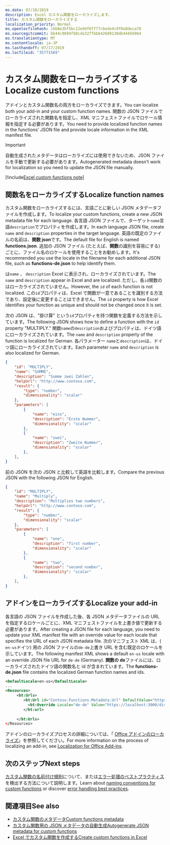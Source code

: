 ```yaml
---
ms.date: 07/10/2019
description: Excel カスタム関数をローカライズします。
title: カスタム関数をローカライズする
localization_priority: Normal
ms.openlocfilehash: cbb8e3bf5bc12e9df6ff77cbede4c9f0a8deca78
ms.sourcegitcommit: bb44c9694f88cde32ffbb642689130db44456964
ms.translationtype: MT
ms.contentlocale: ja-JP
ms.lasthandoff: 07/17/2019
ms.locfileid: "35771569"
---
```

# <a name="localize-custom-functions"></a><span data-ttu-id="c4f0a-103">カスタム関数をローカライズする</span><span class="sxs-lookup"><span data-stu-id="c4f0a-103">Localize custom functions</span></span>

<span data-ttu-id="c4f0a-104">アドインとカスタム関数名の両方をローカライズできます。</span><span class="sxs-lookup"><span data-stu-id="c4f0a-104">You can localize both your add-in and your custom function names.</span></span> <span data-ttu-id="c4f0a-105">関数の JSON ファイルでローカライズされた関数名を指定し、XML マニフェストファイルでロケール情報を指定する必要があります。</span><span class="sxs-lookup"><span data-stu-id="c4f0a-105">You need to provide localized function names in the functions' JSON file and provide locale information in the XML manifest file.</span></span>

>[!IMPORTANT]
> <span data-ttu-id="c4f0a-106">自動生成されたメタデータはローカライズには使用できないため、JSON ファイルを手動で更新する必要があります。</span><span class="sxs-lookup"><span data-stu-id="c4f0a-106">Autogenerated metadata doesn't work for localization so you need to update the JSON file manually.</span></span>

[!include[Excel custom functions note](../includes/excel-custom-functions-note.md)]

## <a name="localize-function-names"></a><span data-ttu-id="c4f0a-107">関数名をローカライズする</span><span class="sxs-lookup"><span data-stu-id="c4f0a-107">Localize function names</span></span>

<span data-ttu-id="c4f0a-108">カスタム関数をローカライズするには、言語ごとに新しい JSON メタデータファイルを作成します。</span><span class="sxs-lookup"><span data-stu-id="c4f0a-108">To localize your custom functions, create a new JSON metadata file for each language.</span></span> <span data-ttu-id="c4f0a-109">各言語 JSON ファイルで、ターゲット`name`言語`description`でプロパティを作成します。</span><span class="sxs-lookup"><span data-stu-id="c4f0a-109">In each language JSON file, create `name` and `description` properties in the target language.</span></span> <span data-ttu-id="c4f0a-110">英語の既定のファイルの名前は、**関数 json**です。</span><span class="sxs-lookup"><span data-stu-id="c4f0a-110">The default file for English is named **functions.json**.</span></span> <span data-ttu-id="c4f0a-111">追加の JSON ファイル (たとえば、**関数**の識別を容易にする) ごとに、ファイル名のロケールを使用することをお勧めします。</span><span class="sxs-lookup"><span data-stu-id="c4f0a-111">It's recommended you use the locale in the filename for each additional JSON file, such as **functions-de.json** to help identify them.</span></span>

<span data-ttu-id="c4f0a-112">は`name` 、 `description` Excel に表示され、ローカライズされています。</span><span class="sxs-lookup"><span data-stu-id="c4f0a-112">The `name` and `description` appear in Excel and are localized.</span></span> <span data-ttu-id="c4f0a-113">ただし、各`id`関数のはローカライズされていません。</span><span class="sxs-lookup"><span data-stu-id="c4f0a-113">However, the `id` of each function is not localized.</span></span> <span data-ttu-id="c4f0a-114">この`id`プロパティは、Excel で関数が一意であることを識別する方法であり、設定後に変更することはできません。</span><span class="sxs-lookup"><span data-stu-id="c4f0a-114">The `id` property is how Excel identifies your function as unique and should not be changed once it is set.</span></span>

<span data-ttu-id="c4f0a-115">次の JSON は、"掛け算" という`id`プロパティを持つ関数を定義する方法を示しています。</span><span class="sxs-lookup"><span data-stu-id="c4f0a-115">The following JSON shows how to define a function with the `id` property "MULTIPLY."</span></span> <span data-ttu-id="c4f0a-116">関数`name`の`description`およびプロパティは、ドイツ語にローカライズされています。</span><span class="sxs-lookup"><span data-stu-id="c4f0a-116">The `name` and `description` property of the function is localized for German.</span></span> <span data-ttu-id="c4f0a-117">各パラメーター `name`と`description`は、ドイツ語にローカライズされています。</span><span class="sxs-lookup"><span data-stu-id="c4f0a-117">Each parameter `name` and `description` is also localized for German.</span></span>

```JSON
{
    "id": "MULTIPLY",
    "name": "SUMME",
    "description": "Summe zwei Zahlen",
    "helpUrl": "http://www.contoso.com",
    "result": {
        "type": "number",
        "dimensionality": "scalar"
    },
    "parameters": [
        {
            "name": "eins",
            "description": "Erste Nummer",
            "dimensionality": "scalar"
        },
        {
            "name": "zwei",
            "description": "Zweite Nummer",
            "dimensionality": "scalar"
        },
    ],
}
```

<span data-ttu-id="c4f0a-118">前の JSON を次の JSON と比較して英語を比較します。</span><span class="sxs-lookup"><span data-stu-id="c4f0a-118">Compare the previous JSON with the following JSON for English.</span></span>

```JSON
{
    "id": "MULTIPLY",
    "name": "Multiply",
    "description": "Multiplies two numbers",
    "helpUrl": "http://www.contoso.com",
    "result": {
        "type": "number",
        "dimensionality": "scalar"
    },
    "parameters": [
        {
            "name": "one",
            "description": "first number",
            "dimensionality": "scalar"
        },
        {
            "name": "two",
            "description": "second number",
            "dimensionality": "scalar"
        },
    ],
}
```

## <a name="localize-your-add-in"></a><span data-ttu-id="c4f0a-119">アドインをローカライズする</span><span class="sxs-lookup"><span data-stu-id="c4f0a-119">Localize your add-in</span></span>

<span data-ttu-id="c4f0a-120">各言語の JSON ファイルを作成した後、各 JSON メタデータファイルの URL を指定するロケールごとに、XML マニフェストファイルを上書き値で更新する必要があります。</span><span class="sxs-lookup"><span data-stu-id="c4f0a-120">After creating a JSON file for each language, you need to update your XML manifest file with an override value for each locale that specifies the URL of each JSON metadata file.</span></span> <span data-ttu-id="c4f0a-121">次のマニフェスト XML は、( `en-us`ドイツ) 用の JSON ファイルの`de-de`上書き URL を含む既定のロケールを示しています。</span><span class="sxs-lookup"><span data-stu-id="c4f0a-121">The following manifest XML shows a default `en-us` locale with an override JSON file URL for `de-de` (Germany).</span></span> <span data-ttu-id="c4f0a-122">**関数の de**ファイルには、ローカライズされたドイツ語の関数名と id が含まれています。</span><span class="sxs-lookup"><span data-stu-id="c4f0a-122">The **functions-de.json** file contains the localized German function names and ids.</span></span>

```XML
<DefaultLocale>en-us</DefaultLocale>
...
<Resources>
     <bt:Urls>
        <bt:Url id="Contoso.Functions.Metadata.Url" DefaultValue="https://localhost:3000/dist/functions.json"/>
          <bt:Override Locale="de-de" Value="https://localhost:3000/dist/functions-de.json" />
        </bt:url>
        
     </bt:Urls>
</Resources>
```

<span data-ttu-id="c4f0a-123">アドインのローカライズプロセスの詳細については、「 [Office アドインのローカライズ](../develop/localization.md#control-localization-from-the-manifest)」を参照してください。</span><span class="sxs-lookup"><span data-stu-id="c4f0a-123">For more information on the process of localizing an add-in, see [Localization for Office Add-ins](../develop/localization.md#control-localization-from-the-manifest).</span></span>

## <a name="next-steps"></a><span data-ttu-id="c4f0a-124">次のステップ</span><span class="sxs-lookup"><span data-stu-id="c4f0a-124">Next steps</span></span>
<span data-ttu-id="c4f0a-125">[カスタム関数の名前付け規則](custom-functions-naming.md)について、または[エラー処理のベストプラクティス](custom-functions-errors.md)を検出する方法について説明します。</span><span class="sxs-lookup"><span data-stu-id="c4f0a-125">Learn about [naming conventions for custom functions](custom-functions-naming.md) or discover [error handling best practices](custom-functions-errors.md).</span></span>

## <a name="see-also"></a><span data-ttu-id="c4f0a-126">関連項目</span><span class="sxs-lookup"><span data-stu-id="c4f0a-126">See also</span></span>

* [<span data-ttu-id="c4f0a-127">カスタム関数のメタデータ</span><span class="sxs-lookup"><span data-stu-id="c4f0a-127">Custom functions metadata</span></span>](custom-functions-json.md)
* [<span data-ttu-id="c4f0a-128">カスタム関数用の JSON メタデータの自動生成</span><span class="sxs-lookup"><span data-stu-id="c4f0a-128">Autogenerate JSON metadata for custom functions</span></span>](custom-functions-json-autogeneration.md)
* [<span data-ttu-id="c4f0a-129">Excel でカスタム関数を作成する</span><span class="sxs-lookup"><span data-stu-id="c4f0a-129">Create custom functions in Excel</span></span>](custom-functions-overview.md)
